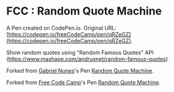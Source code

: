 # FCC : Random Quote Machine

A Pen created on CodePen.io. Original URL: [https://codepen.io/freeCodeCamp/pen/qRZeGZ](https://codepen.io/freeCodeCamp/pen/qRZeGZ).

Show random quotes using "Random Famous Quotes" API
(https://www.mashape.com/andruxnet/random-famous-quotes)

Forked from [Gabriel Nunes](http://codepen.io/hezag/)'s Pen [Random Quote Machine](http://codepen.io/hezag/pen/ZGxOLX/).

Forked from [Free Code Camp](http://codepen.io/FreeCodeCamp/)'s Pen [Random Quote Machine](http://codepen.io/FreeCodeCamp/pen/bELoPJ/).
